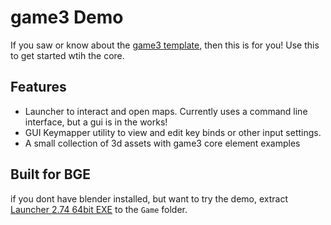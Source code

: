 # game3 Demo  
If you saw or know about the [game3 template](https://github.com/DaedalusMDW/bge_game3_core), then this is for you!  Use this to get started wtih the core.  

## Features  
- Launcher to interact and open maps. Currently uses a command line interface, but a gui is in the works!  
- GUI Keymapper utility to view and edit key binds or other input settings.
- A small collection of 3d assets with game3 core element examples

## Built for BGE
if you dont have blender installed, but want to try the demo, extract [Launcher 2.74 64bit EXE](https://drive.google.com/open?id=1-M0wZVFYV8kEPJY8vmHdeshL-o5kiNxh) to the `Game` folder.  
